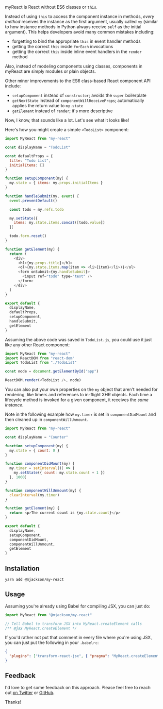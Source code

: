 myReact is React without ES6 classes or `this`.

Instead of using `this` to access the component instance in methods, _every
method_ receives the instance as the first argument, usually called `my`
(similar to how instance methods in Python always receive `self` as the initial
argument). This helps developers avoid many common mistakes including:

* forgetting to bind the appropriate `this` in event handler methods
* getting the correct `this` inside `forEach` invocations
* getting the correct `this` inside inline event handlers in the `render` method

Also, instead of modeling components using classes, components in myReact are
simply modules or plain objects.

Other minor improvements to the ES6 class-based React component API include:

* `setupComponent` instead of `constructor`; avoids the `super` boilerplate
* `getNextState` instead of `componentWillReceiveProps`; automatically applies
  the return value to `my.state`
* `getElement` instead of `render`; it's more descriptive

Now, I know, that sounds like a lot. Let's see what it looks like!

Here's how you might create a simple `<TodoList>` component:

```js
import MyReact from "my-react"

const displayName = "TodoList"

const defaultProps = {
  title: "Todo List",
  initialItems: []
}

function setupComponent(my) {
  my.state = { items: my.props.initialItems }
}

function handleSubmit(my, event) {
  event.preventDefault()

  const todo = my.refs.todo

  my.setState({
    items: my.state.items.concat([todo.value])
  })

  todo.form.reset()
}

function getElement(my) {
  return (
    <div>
      <h1>{my.props.title}</h1>
      <ol>{my.state.items.map(item => <li>{item}</li>)}</ol>
      <form onSubmit={my.handleSubmit}>
        <input ref="todo" type="text" />
      </form>
    </div>
  )
}

export default {
  displayName,
  defaultProps,
  setupComponent,
  handleSubmit,
  getElement
}
```

Assuming the above code was saved in `TodoList.js`, you could use it just like
any other React component:

```js
import MyReact from "my-react"
import ReactDOM from "react-dom"
import TodoList from "./TodoList"

const node = document.getElementById("app")

ReactDOM.render(<TodoList />, node)
```

You can also put your own properties on the `my` object that aren't needed for
rendering, like timers and references to in-flight XHR objects. Each time a
lifecycle method is invoked for a given component, it receives the _same
instance_.

Note in the following example how `my.timer` is set in `componentDidMount` and
then cleaned up in `componentWillUnmount`.

```js
import MyReact from "my-react"

const displayName = "Counter"

function setupComponent(my) {
  my.state = { count: 0 }
}

function componentDidMount(my) {
  my.timer = setInterval(() => {
    my.setState({ count: my.state.count + 1 })
  }, 1000)
}

function componentWillUnmount(my) {
  clearInterval(my.timer)
}

function getElement(my) {
  return <p>The current count is {my.state.count}</p>
}

export default {
  displayName,
  setupComponent,
  componentDidMount,
  componentWillUnmount,
  getElement
}
```

## Installation

    yarn add @mjackson/my-react

## Usage

Assuming you're already using Babel for compiling JSX, you can just do:

```js
import MyReact from "@mjackson/my-react"

// Tell Babel to transform JSX into MyReact.createElement calls
/** @jsx MyReact.createElement */
```

If you'd rather not put that comment in every file where you're using JSX, you
can just put the following in your `.babelrc`:

```json
{
  "plugins": ["transform-react-jsx", { "pragma": "MyReact.createElement" }]
}
```

## Feedback

I'd love to get some feedback on this approach. Please feel free to reach out
[on Twitter](https://twitter.com/mjackson) or
[GitHub](https://github.com/mjackson/my-react').

Thanks!
